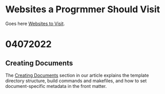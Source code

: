 # Websites a Progrmmer Should Visit
Goes here [Websites to Visit](https://github.com/bbauska/Best-websites-a-programmer-should-visit).

# 04072022

## Creating Documents
The [Creating Documents](https://jaantollander.com/post/scientific-writing-with-markdown/#creating-documents) section in our article explains the template directory structure, build commands and makefiles, and how to set document-specific metadata in the front matter.
